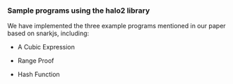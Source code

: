 ### Sample programs using the halo2 library

We have implemented the three example programs mentioned in our paper based on snarkjs, including:

* A Cubic Expression

* Range Proof

* Hash Function

